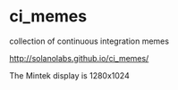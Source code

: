 # ci_memes
collection of continuous integration memes

http://solanolabs.github.io/ci_memes/

The Mintek display is 1280x1024
